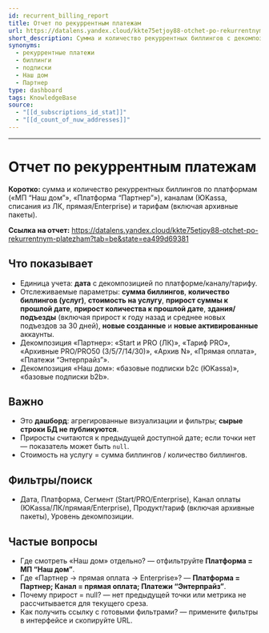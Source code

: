 ```yaml
---
id: recurrent_billing_report
title: Отчет по рекуррентным платежам
url: https://datalens.yandex.cloud/kkte75etjoy88-otchet-po-rekurrentnym-platezham?tab=be&state=ea499d69381
short_description: Сумма и количество рекуррентных биллингов с декомпозицией по платформам/каналам, приростами и показателями по фонду.
synonyms:
  - рекуррентные платежи
  - биллинги
  - подписки
  - Наш дом
  - Партнер
type: dashboard
tags: KnowledgeBase
source:
  - "[[d_subscriptions_id_stat]]"
  - "[[d_count_of_nuw_addresses]]"
---
```


---
# Отчет по рекуррентным платежам

**Коротко:** сумма и количество рекуррентных биллингов по платформам («МП “Наш дом”», «Платформа “Партнер”»), каналам (ЮKassa, списания из ЛК, прямая/Enterprise) и тарифам (включая архивные пакеты).

**Ссылка на отчет:** <https://datalens.yandex.cloud/kkte75etjoy88-otchet-po-rekurrentnym-platezham?tab=be&state=ea499d69381>

## Что показывает
- Единица учета: **дата** с декомпозицией по платформе/каналу/тарифу.
- Отслеживаемые параметры: **сумма биллингов**, **количество биллингов (услуг)**, **стоимость на услугу**, **прирост суммы к прошлой дате**, **прирост количества к прошлой дате**, **здания/подъезды** (включая прирост к году назад и среднее новых подъездов за 30 дней), **новые созданные** и **новые активированные** аккаунты.
- Декомпозиция «Партнер»: «Start и PRO (ЛК)», «Тариф PRO», «Архивные PRO/PRO50 (3/5/7/14/30)», «Архив N», «Прямая оплата», «Платежи “Энтерпрайз”».
- Декомпозиция «Наш дом»: «базовые подписки b2c (ЮKassa)», «базовые подписки b2b».

## Важно
- Это **дашборд**: агрегированные визуализации и фильтры; **сырые строки БД не публикуются**.
- Приросты считаются к предыдущей доступной дате; если точки нет — показатель может быть `null`.
- Стоимость на услугу = сумма биллингов / количество биллингов.

## Фильтры/поиск
* Дата, Платформа, Сегмент (Start/PRO/Enterprise), Канал оплаты (ЮKassa/ЛК/прямая/Enterprise), Продукт/тариф (включая архивные пакеты), Уровень декомпозиции.

## Частые вопросы
- Где смотреть «Наш дом» отдельно? — отфильтруйте **Платформа = МП “Наш дом”**.
- Где «Партнер → прямая оплата → Enterprise»? — **Платформа = Партнер; Канал = прямая оплата; Платежи “Энтерпрайз”**.
- Почему прирост = null? — нет предыдущей точки или метрика не рассчитывается для текущего среза.
- Как получить ссылку с готовыми фильтрами? — примените фильтры в интерфейсе и скопируйте URL.